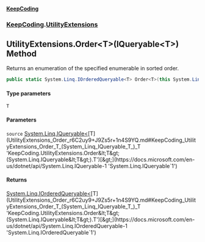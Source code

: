 #### [KeepCoding](index.md 'index')
### [KeepCoding](KeepCoding.md 'KeepCoding').[UtilityExtensions](UtilityExtensions.md 'KeepCoding.UtilityExtensions')
## UtilityExtensions.Order&lt;T&gt;(IQueryable&lt;T&gt;) Method
Returns an enumeration of the specified enumerable in sorted order.  
```csharp
public static System.Linq.IOrderedQueryable<T> Order<T>(this System.Linq.IQueryable<T> source);
```
#### Type parameters
<a name='KeepCoding_UtilityExtensions_Order_T_(System_Linq_IQueryable_T_)_T'></a>
`T`  
  
#### Parameters
<a name='KeepCoding_UtilityExtensions_Order_T_(System_Linq_IQueryable_T_)_source'></a>
`source` [System.Linq.IQueryable&lt;](https://docs.microsoft.com/en-us/dotnet/api/System.Linq.IQueryable-1 'System.Linq.IQueryable`1')[T](UtilityExtensions_Order_r6C2uy9+J9Zs5r+1n4S9YQ.md#KeepCoding_UtilityExtensions_Order_T_(System_Linq_IQueryable_T_)_T 'KeepCoding.UtilityExtensions.Order&lt;T&gt;(System.Linq.IQueryable&lt;T&gt;).T')[&gt;](https://docs.microsoft.com/en-us/dotnet/api/System.Linq.IQueryable-1 'System.Linq.IQueryable`1')  
  
#### Returns
[System.Linq.IOrderedQueryable&lt;](https://docs.microsoft.com/en-us/dotnet/api/System.Linq.IOrderedQueryable-1 'System.Linq.IOrderedQueryable`1')[T](UtilityExtensions_Order_r6C2uy9+J9Zs5r+1n4S9YQ.md#KeepCoding_UtilityExtensions_Order_T_(System_Linq_IQueryable_T_)_T 'KeepCoding.UtilityExtensions.Order&lt;T&gt;(System.Linq.IQueryable&lt;T&gt;).T')[&gt;](https://docs.microsoft.com/en-us/dotnet/api/System.Linq.IOrderedQueryable-1 'System.Linq.IOrderedQueryable`1')  
